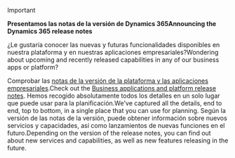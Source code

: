 > [!IMPORTANT]
> <span data-ttu-id="90542-101">**Presentamos las notas de la versión de Dynamics 365**</span><span class="sxs-lookup"><span data-stu-id="90542-101">**Announcing the Dynamics 365 release notes**</span></span>
>
> <span data-ttu-id="90542-102">¿Le gustaría conocer las nuevas y futuras funcionalidades disponibles en nuestra plataforma y en nuestras aplicaciones empresariales?</span><span class="sxs-lookup"><span data-stu-id="90542-102">Wondering about upcoming and recently released capabilities in any of our business apps or platform?</span></span> 
> 
> <span data-ttu-id="90542-103">Comprobar las [notas de la versión de la plataforma y las aplicaciones empresariales](https://go.microsoft.com/fwlink/?linkid=2010158).</span><span class="sxs-lookup"><span data-stu-id="90542-103">Check out the [Business applications and platform release notes](https://go.microsoft.com/fwlink/?linkid=2010158).</span></span> <span data-ttu-id="90542-104">Hemos recogido absolutamente todos los detalles en un solo lugar que puede usar para la planificación.</span><span class="sxs-lookup"><span data-stu-id="90542-104">We've captured all the details, end to end, top to bottom, in a single place that you can use for planning.</span></span> <span data-ttu-id="90542-105">Según la versión de las notas de la versión, puede obtener información sobre nuevos servicios y capacidades, así como lanzamientos de nuevas funciones en el futuro.</span><span class="sxs-lookup"><span data-stu-id="90542-105">Depending on the version of the release notes, you can find out about new services and capabilities, as well as new features releasing in the future.</span></span>
